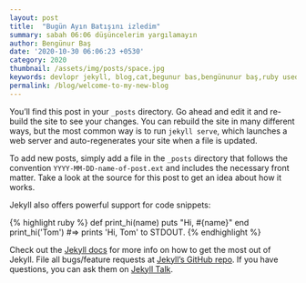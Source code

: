 ```yaml
---
layout: post
title:  "Bugün Ayın Batışını izledim"
summary: sabah 06:06 düşüncelerim yargılamayın  
author: Bengünur Baş  
date: '2020-10-30 06:06:23 +0530'
category: 2020 
thumbnail: /assets/img/posts/space.jpg
keywords: devlopr jekyll, blog,cat,begunur bas,bengünunur baş,ruby used
permalink: /blog/welcome-to-my-new-blog
---
```

You’ll find this post in your `_posts` directory. Go ahead and edit it and re-build the site to see your changes. You can rebuild the site in many different ways, but the most common way is to run `jekyll serve`, which launches a web server and auto-regenerates your site when a file is updated.

To add new posts, simply add a file in the `_posts` directory that follows the convention `YYYY-MM-DD-name-of-post.ext` and includes the necessary front matter. Take a look at the source for this post to get an idea about how it works.

Jekyll also offers powerful support for code snippets:

{% highlight ruby %}
def print_hi(name)
  puts "Hi, #{name}"
end
print_hi('Tom')
#=> prints 'Hi, Tom' to STDOUT.
{% endhighlight %}

Check out the [Jekyll docs][jekyll-docs] for more info on how to get the most out of Jekyll. File all bugs/feature requests at [Jekyll’s GitHub repo][jekyll-gh]. If you have questions, you can ask them on [Jekyll Talk][jekyll-talk].

[jekyll-docs]: https://jekyllrb.com/docs/home
[jekyll-gh]:   https://github.com/jekyll/jekyll
[jekyll-talk]: https://talk.jekyllrb.com/